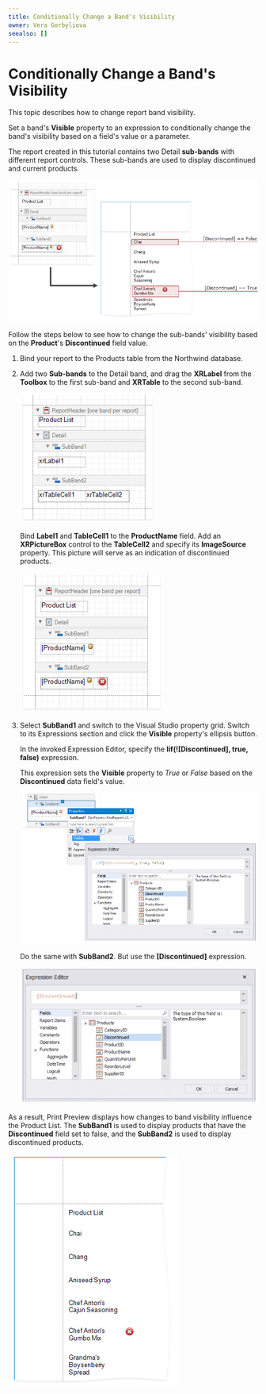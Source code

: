 ```yaml
---
title: Conditionally Change a Band's Visibility
owner: Vera Gorbyliova
seealso: []
---
```

# Conditionally Change a Band's Visibility

This topic describes how to change report band visibility.

Set a band's **Visible** property to an expression to conditionally change the band's visibility based on a field's value or a parameter.

The report created in this tutorial contains two Detail **sub-bands** with different report controls. These sub-bands are used to display discontinued and current products.   

![1](../../../../../images/conditionally-change-a-bands-visibility.png)

Follow the steps below to see how to change the sub-bands' visibility based on the **Product**'s **Discontinued** field value.

1. Bind your report to the Products table from the Northwind database.

2. Add two **Sub-bands** to the Detail band, and drag the **XRLabel** from the **Toolbox** to the first sub-band and **XRTable** to the second sub-band.

	![2](../../../../../images/conditionally-change-a-bands-visibility-add-sub-bands.png)

	Bind **Label1** and **TableCell1** to the **ProductName** field. Add an **XRPictureBox** control to the **TableCell2** and specify its **ImageSource** property. This picture will serve as an indication of discontinued products.
	
	![3](../../../../../images/conditionally-change-a-bands-visibility-sub-bands-with-fields.png)

3. Select **SubBand1** and switch to the Visual Studio property grid. Switch to its Expressions section and click the **Visible** property's ellipsis button.

	In the invoked Expression Editor, specify the **Iif(![Discontinued], true, false)** expression.

	This expression sets the **Visible** property to *True* or *False* based on the **Discontinued** data field's value. 

	![4](../../../../../images/conditionally-change-a-bands-visibility-first-expression.png)

	Do the same with **SubBand2**. But use the **[Discontinued]** expression.

	![5](../../../../../images/conditionally-change-a-bands-visibility-second-expression.png)


As a result, Print Preview displays how changes to band visibility influence the Product List. The **SubBand1** is used to display products that have the **Discontinued** field set to false, and the **SubBand2** is used to display discontinued products.

![6](../../../../../images/conditionally-change-a-bands-visibility-result.png)
